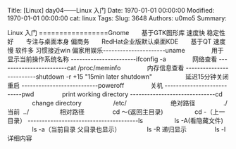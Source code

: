 Title: [Linux] day04——Linux 入门
Date: 1970-01-01 00:00:00
Modified: 1970-01-01 00:00:00
cat: linux
Tags: 
Slug: 3648
Authors: u0mo5 
Summary: 

Linux 入门
=================Gnome　　基于GTK图形库 速度快 稳定性好　　专注与桌面本身 偏商务　　RedHat企业版默认桌面KDE　　基于QT 速度慢 软件多 习惯接近win 偏家用娱乐----------------------uname
　　　　用于显示当前操作系统名称
-----------------------ifconfig -a 
　　　　网络查看
------------------------cat /proc/meminfo
　　　　内存信息查看
-------------------------shutdown -r +15 "15min later shutdown"     
　　　　延迟15分钟关闭重启
---------------------------poweroff
　　　　关机
---------------------------pwd  
　　　　print working directory
------------------------------cd   
　　　　change directory    
　　　　/etc/    　　　　　　绝对路径  
　　　　./当前  ../　　　　　相对路径  
　　　　cd ～(返回主目录)    
　　　　cd -（上一目录）
---------------------------------------ls    
　　　　ls -A(看隐藏文件) 
　　　　ls -a（当前目录 父目录也显示） 
　　　　ls -R 递归显示  
　　　　ls -l 详细内容
